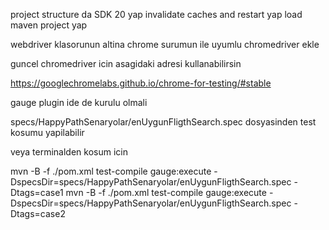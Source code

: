 project structure da SDK 20 yap
invalidate caches and restart yap
load maven project yap

webdriver klasorunun altina chrome surumun ile uyumlu chromedriver ekle

guncel chromedriver icin asagidaki adresi kullanabilirsin

https://googlechromelabs.github.io/chrome-for-testing/#stable

gauge plugin ide de kurulu olmali

specs/HappyPathSenaryolar/enUygunFligthSearch.spec  dosyasinden test kosumu yapilabilir 

veya terminalden kosum icin

mvn -B -f ./pom.xml test-compile gauge:execute -DspecsDir=specs/HappyPathSenaryolar/enUygunFligthSearch.spec -Dtags=case1
mvn -B -f ./pom.xml test-compile gauge:execute -DspecsDir=specs/HappyPathSenaryolar/enUygunFligthSearch.spec -Dtags=case2

